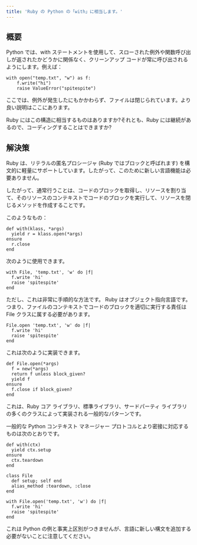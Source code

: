 ```yaml
---
title: 'Ruby の Python の「with」に相当します。'
---
```


## 概要
Python では、with ステートメントを使用して、スローされた例外や関数呼び出しが返されたかどうかに関係なく、クリーンアップ コードが常に呼び出されるようにします。例えば：

```
with open("temp.txt", "w") as f:
    f.write("hi")
    raise ValueError("spitespite")

```
ここでは、例外が発生したにもかかわらず、ファイルは閉じられています。より良い説明はここにあります。

Ruby にはこの構造に相当するものはありますか?それとも、Ruby には継続があるので、コーディングすることはできますか?

## 解決策
Ruby は、リテラルの匿名プロシージャ (Ruby ではブロックと呼ばれます) を構文的に軽量にサポートしています。したがって、このために新しい言語機能は必要ありません。

したがって、通常行うことは、コードのブロックを取得し、リソースを割り当て、そのリソースのコンテキストでコードのブロックを実行して、リソースを閉じるメソッドを作成することです。

このようなもの：

```
def with(klass, *args)
  yield r = klass.open(*args)
ensure
  r.close
end

```
次のように使用できます。

```
with File, 'temp.txt', 'w' do |f|
  f.write 'hi'
  raise 'spitespite'
end

```
ただし、これは非常に手順的な方法です。 Ruby はオブジェクト指向言語です。つまり、ファイルのコンテキストでコードのブロックを適切に実行する責任は File クラスに属する必要があります。

```
File.open 'temp.txt', 'w' do |f|
  f.write 'hi'
  raise 'spitespite'
end

```
これは次のように実装できます。

```
def File.open(*args)
  f = new(*args)
  return f unless block_given?
  yield f
ensure
  f.close if block_given?
end

```
これは、Ruby コア ライブラリ、標準ライブラリ、サードパーティ ライブラリの多くのクラスによって実装される一般的なパターンです。

一般的な Python コンテキスト マネージャー プロトコルとより密接に対応するものは次のとおりです。

```
def with(ctx)
  yield ctx.setup
ensure
  ctx.teardown
end

class File
  def setup; self end
  alias_method :teardown, :close
end

with File.open('temp.txt', 'w') do |f|
  f.write 'hi'
  raise 'spitespite'
end

```
これは Python の例と事実上区別がつきませんが、言語に新しい構文を追加する必要がないことに注意してください。

